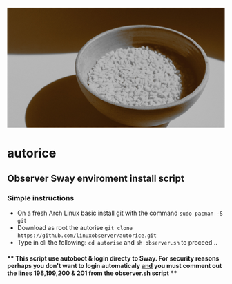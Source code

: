 ![rice](rise.jpg)
#  autorice
## Observer Sway enviroment install script
### Simple instructions
   * On a fresh Arch Linux basic install git with the command ```sudo pacman -S git```
   * Download as root the autorise  ```git clone https://github.com/linuxobserver/autorice.git```
   * Type in cli the following: ```cd autorise```  and ```sh observer.sh``` to proceed ..

#### ** This script use autoboot & login directy to Sway. For security reasons perhaps you don't want to login automaticaly [and](and) you must comment out the lines 198,199,200 & 201 from the observer.sh script **
